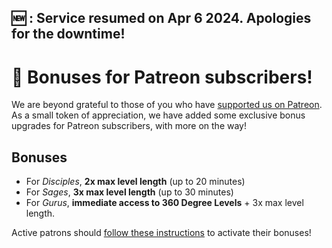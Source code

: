 ## 🆕 : **Service resumed on Apr 6 2024**. Apologies for the downtime!

# 🙏 Bonuses for Patreon subscribers!

We are beyond grateful to those of you who have [supported us on Patreon](https://www.patreon.com/beatsage). As a small token of appreciation, we have added some exclusive bonus upgrades for Patreon subscribers, with more on the way!

## Bonuses

- For _Disciples_, **2x max level length** (up to 20 minutes)
- For _Sages_, **3x max level length** (up to 30 minutes)
- For _Gurus_, **immediate access to 360 Degree Levels** + 3x max level length.

Active patrons should [follow these instructions](#user-content-how-do-i-activate-my-patreon-upgrades) to activate their bonuses!

